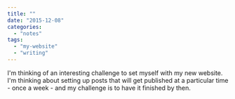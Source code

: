 ```yaml
---
title: ""
date: "2015-12-08"
categories: 
  - "notes"
tags: 
  - "my-website"
  - "writing"
---
```


I'm thinking of an interesting challenge to set myself with my new website. I'm thinking about setting up posts that will get published at a particular time - once a week - and my challenge is to have it finished by then.
